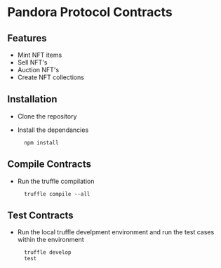 # Pandora Protocol Contracts

## Features

- Mint NFT items
- Sell NFT's
- Auction NFT's
- Create NFT collections

## Installation

- Clone the repository
- Install the dependancies 

        npm install

## Compile Contracts

- Run the truffle compilation 

        truffle compile --all

## Test Contracts

- Run the local truffle develpment environment and run the test cases within the environment

        truffle develop
        test
